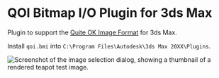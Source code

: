 # QOI Bitmap I/O Plugin for 3ds Max

Plugin to support the [Quite OK Image Format](https://github.com/phoboslab/qoi) for 3ds Max.

Install `qoi.bmi` into `C:\Program Files\Autodesk\3ds Max 20XX\Plugins`.

![Screenshot of the image selection dialog, showing a thumbnail of a rendered teapot test image.](https://cdn.kaetemi.be/dl/git/qoi_teapot.png)
